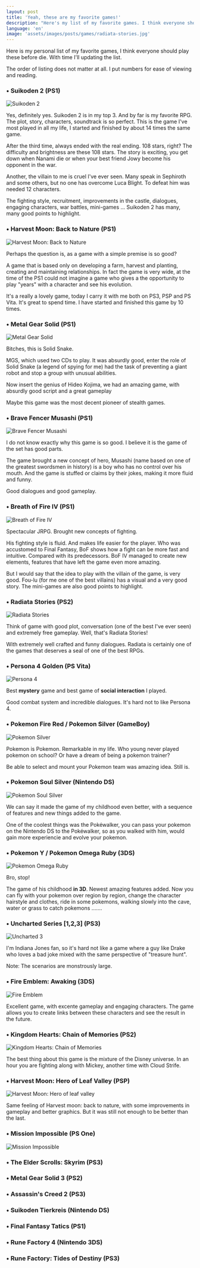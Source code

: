 ```yaml
---
layout: post
title: 'Yeah, these are my favorite games!'
description: "Here's my list of my favorite games. I think everyone should play these games before die. With time I'll updating the list."
language: 'en'
image: 'assets/images/posts/games/radiata-stories.jpg'
---
```


Here is my personal list of my favorite games, I think everyone should play
these before die. With time I'll updating the list.

<!-- more -->

The order of listing does not matter at all. I put numbers for ease of viewing
and reading.

### • Suikoden 2 (PS1)

![Suikoden 2](/assets/images/posts/games/suikoden.jpg)

Yes, definitely yes. Suikoden 2 is in my top 3. And by far is my favorite RPG. The plot, story, characters, soundtrack is so perfect. This is the game I've most played in all my life, I started and finished by about 14 times the same game.

After the third time, always ended with the real ending. 108 stars, right? The difficulty and brightness are these 108 stars. The story is exciting, you get down when Nanami die or when your best friend Jowy become his opponent in the war.

Another, the villain to me is cruel I've ever seen. Many speak in Sephiroth and some others, but no one has overcome Luca Blight. To defeat him was needed 12 characters.

The fighting style, recruitment, improvements in the castle, dialogues, engaging characters, war battles, mini-games ... Suikoden 2 has many, many good points to highlight.

### • Harvest Moon: Back to Nature (PS1)

![Harvest Moon: Back to Nature](/assets/images/posts/games/hm-back-to-nature.jpg)

Perhaps the question is, as a game with a simple premise is so good?

A game that is based only on developing a farm, harvest and planting, creating and maintaining relationships. In fact the game is very wide, at the time of the PS1 could not imagine a game who gives a the opportunity to play "years" with a character and see his evolution.

It's a really a lovely game, today I carry it with me both on PS3, PSP and PS Vita. It's great to spend time. I have started and finished this game by 10 times.

### •  Metal Gear Solid (PS1)

![Metal Gear Solid](/assets/images/posts/games/mgs.jpg)

Bitches, this is Solid Snake.

MGS, which used two CDs to play. It was absurdly good, enter the role of Solid Snake (a legend of spying for me) had the task of preventing a giant robot and stop a group with unusual abilities.

Now insert the genius of Hideo Kojima, we had an amazing game, with absurdly good script and a great gameplay

Maybe this game was the most decent pioneer of stealth games.

### • Brave Fencer Musashi (PS1)

![Brave Fencer Musashi](/assets/images/posts/games/brave-fencer-musashi.jpg)

I do not know exactly why this game is so good. I believe it is the game of the set has good parts.

The game brought a new concept of hero, Musashi (name based on one of the greatest swordsmen in history) is a boy who has no control over his mouth. And the game is stuffed or claims by their jokes, making it more fluid and funny.

Good dialogues and good gameplay.

### • Breath of Fire IV (PS1)

![Breath of Fire IV](/assets/images/posts/games/Breath-of-Fire-IV.jpg)

Spectacular JRPG. Brought new concepts of fighting.

His fighting style is fluid. And makes life easier for the player. Who was accustomed to Final Fantasy, BoF shows how a fight can be more fast and intuitive. Compared with its predecessors. BoF IV managed to create new elements, features that have left the game even more amazing.

But I would say that the idea to play with the villain of the game, is very good. Fou-lu (for me one of the best villains) has a visual and a very good story. The mini-games are also good points to highlight.

### • Radiata Stories (PS2)

![Radiata Stories](/assets/images/posts/games/radiata-stories.jpg)

Think of game with good plot, conversation (one of the best I've ever seen) and extremely free gameplay. Well, that's Radiata Stories!

With extremely well crafted and funny dialogues. Radiata is certainly one of the games that deserves a seal of one of the best RPGs.

### • Persona 4 Golden (PS Vita)

![Persona 4](/assets/images/posts/games/persona-4.jpg)

Best **mystery** game and best game of **social interaction** I played.

Good combat system and incredible dialogues. It's hard not to like Persona 4.

### • Pokemon Fire Red / Pokemon Silver (GameBoy)

![Pokemon Silver](/assets/images/posts/games/pokemon-silver.jpg)

Pokemon is Pokemon. Remarkable in my life. Who young never played pokemon on school? Or have a dream of being a pokemon trainer?

Be able to select and mount your Pokemon team was amazing idea. Still is.

### • Pokemon Soul Silver (Nintendo DS)

![Pokemon Soul Silver](/assets/images/posts/games/pokemon-soul-silver.jpg)

We can say it made the game of my childhood even better, with a sequence of features and new things added to the game.

One of the coolest things was the Pokéwalker, you can pass your pokemon on the Nintendo DS to the Pokéwalker, so as you walked with him, would gain more experiencie and evolve your pokemon.

### • Pokemon Y / Pokemon Omega Ruby (3DS)

![Pokemon Omega Ruby](/assets/images/posts/games/pokemon-omega-ruby.jpg)

Bro, stop!

The game of his childhood **in 3D**. Newest amazing features added. Now you can fly with your pokemon over region by region, change the character hairstyle and clothes, ride in some pokemons, walking slowly into the cave, water or grass to catch pokemons .......

### • Uncharted Series [1,2,3] (PS3)

![Uncharted 3](/assets/images/posts/games/uncharted-3.jpg)

I'm Indiana Jones fan, so it's hard not like a game where a guy like Drake who loves a bad joke mixed with the same perspective of "treasure hunt".

Note: The scenarios are monstrously large.

### • Fire Emblem: Awaking (3DS)

![Fire Emblem](/assets/images/posts/games/fire_emblem_awaking.jpg)

Excellent game, with excente gameplay and engaging characters. The game allows
you to create links between these characters and see the result in the future.

### • Kingdom Hearts: Chain of Memories (PS2)

![Kingdom Hearts: Chain of
Memories](/assets/images/posts/games/kingdom_hearts_chains.jpg)

The best thing about this game is the mixture of the Disney universe. In an hour
you are fighting along with Mickey, another time with Cloud Strife.

### • Harvest Moon: Hero of Leaf Valley (PSP)

![Harvest Moon: Hero of leaf
valley](/assets/images/posts/games/harvest_moon_hero_of_leaf_valley.jpg)

Same feeling of Harvest moon: back to nature, with some improvements in gameplay
and better graphics. But it was still not enough to be better than the last.

### • Mission Impossible (PS One)

![Mission Impossible](/assets/images/posts/games/mission-impossible.jpg)

### • The Elder Scrolls: Skyrim (PS3)

### • Metal Gear Solid 3 (PS2)

### • Assassin's Creed 2 (PS3)

### • Suikoden Tierkreis (Nintendo DS)

### • Final Fantasy Tatics (PS1)

### • Rune Factory 4 (Nintendo 3DS)

### • Rune Factory: Tides of Destiny (PS3)


